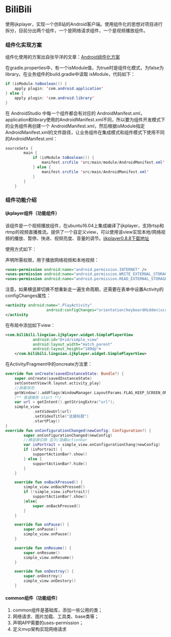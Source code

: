 # BiliBili

使用ijkplayer，实现一个仿B站的Android客户端。使用组件化的思想对项目进行拆分，目前分出两个组件，一个是网络请求组件，一个是视频播放组件。

### 组件化实现方案

组件化使用的方案出自张华洋的文章：[Android组件化方案](https://blog.csdn.net/guiying712/article/details/55213884)

在gradle.properties中，有一个isModule值，为true时是组件化模式，为false为library。在业务组件的build.gradle中读取 isModule，代码如下：

```java
if (isModule.toBoolean()) {
    apply plugin: 'com.android.application'
} else {
    apply plugin: 'com.android.library'
}
```

在 AndroidStudio 中每一个组件都会有对应的 AndroidManifest.xml，application和library使用的AndroidManifest.xml不同，所以要为组件开发模式下的业务组件再创建一个 AndroidManifest.xml，然后根据isModule指定AndroidManifest.xml的文件路径，让业务组件在集成模式和组件模式下使用不同的AndroidManifest.xml：

```java
sourceSets {
        main {
            if (isModule.toBoolean()) {
                manifest.srcFile 'src/main/module/AndroidManifest.xml'
            } else {
                manifest.srcFile 'src/main/AndroidManifest.xml'
            }
        }
    }
```

### 组件功能介绍

#### ijkplayer组件（功能组件）

该组件是一个视频播放组件，在ubuntu16.04上集成编译了ijkplayer，支持rtsp和rtmp的视频直播推流。提供了一个自定义view，可以使用该view实现本地/网络视频的播放、暂停、快进、视频亮度、音量的调节。[ijkplayer0.8.8下载地址](!https://blog-1252348761.cos.ap-chengdu.myqcloud.com/camera/ijkplayer0.8.8-2019-02-20.zip )

使用方式如下：

声明所需权限，用于播放网络视频和本地视频：

```xml
<uses-permission android:name="android.permission.INTERNET" />  
<uses-permission android:name="android.permission.WRITE_EXTERNAL_STORAGE"/>
<uses-permission android:name="android.permission.READ_EXTERNAL_STORAGE"/>
```

注意，如果横竖屏切换不想重新走一遍生命周期，还需要在表单中设置Activity的configChanges属性：

```xml
<activity android:name=".PlayActivity"
                  android:configChanges="orientation|keyboardHidden|screenSize" >
</activity
```



在布局中添加如下view：

```xml
<com.bilibili.lingxiao.ijkplayer.widget.SimplePlayerView
            android:id="@+id/simple_view"
            android:layout_width="match_parent"
            android:layout_height="180dp">
    </com.bilibili.lingxiao.ijkplayer.widget.SimplePlayerView>
```

在Activity/Fragment中的oncreate方法里：

```kotlin
override fun onCreate(savedInstanceState: Bundle?) {
    super.onCreate(savedInstanceState)
    setContentView(R.layout.activity_play)
    //屏幕常亮
	getWindow().addFlags(WindowManager.LayoutParams.FLAG_KEEP_SCREEN_ON)
	/** 普通播放 start **/
	var url = getIntent().getStringExtra("url");
	simple_view
            .setVideoUrl(url)
            .setVideoTitle("这是标题")
            .startPlay()
}
override fun onConfigurationChanged(newConfig: Configuration?) {
        super.onConfigurationChanged(newConfig)
        //横竖屏切换 显示/隐藏actionbar
        var isPortrait = simple_view.onConfigurationChang(newConfig)
        if (isPortrait) {
            supportActionBar?.show()
        } else {
            supportActionBar?.hide()
        }
    }

    override fun onBackPressed() {
        simple_view.onBackPressed()
        if (!simple_view.isPortrait){
            supportActionBar?.show()
        }else{
            super.onBackPressed()
        }
    }

    override fun onPause() {
        super.onPause()
        simple_view.onPause()
    }

    override fun onResume() {
        super.onResume()
        simple_view.onResume()
    }

    override fun onDestroy() {
        super.onDestroy()
        simple_view.onDestory()
    }
```



#### common组件（功能组件）

1. common组件是基础库，添加一些公用的类；
2. 网络请求、图片加载、工具类、base类等；
3. 声明APP需要的uses-permission；
4. 定义mvp架构实现网络请求


